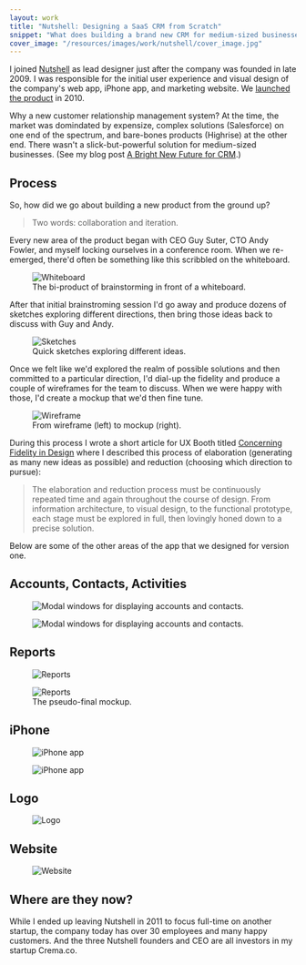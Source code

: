 ```yaml
---
layout: work
title: "Nutshell: Designing a SaaS CRM from Scratch"
snippet: "What does building a brand new CRM for medium-sized businesses look like? Way before pushing our first pixel, we listened to people recount their frustrations with CRMs on the market today. We had long discussions about how we wanted to both empower sales people to do their job more efficiently, and enable the business to control and codify the sales process. We spent long sessions in front of the whiteboard, and days sketching out and talking through these ideas. Now in the final stages of development (eying a launch later this year), we thought it as good a time as any to show you a few of those early sketches."
cover_image: "/resources/images/work/nutshell/cover_image.jpg"
---
```


I joined [Nutshell](http://nutshell.com) as lead designer just after the company was founded in late 2009. I was responsible for the initial user experience and visual design of the company's web app, iPhone app, and marketing website. We [launched the product](http://tylertate.com/blog/2010/11/18/nutshell-launches-in-nyc.html) in 2010.

Why a new customer relationship management system? At the time, the market was domindated by expensize, complex solutions (Salesforce) on one end of the spectrum, and bare-bones products (Highrise) at the other end. There wasn't a slick-but-powerful solution for medium-sized businesses. (See my blog post [A Bright New Future for CRM](http://tylertate.com/blog/2010/04/27/a-bright-new-future-for-crm.html).)


## Process
So, how did we go about building a new product from the ground up?

> Two words: collaboration and iteration.

Every new area of the product began with CEO Guy Suter, CTO Andy Fowler, and myself locking ourselves in a conference room. When we re-emerged, there'd often be something like this scribbled on the whiteboard.

<figure class="medium">
	<img src="/resources/images/work/nutshell/1-lead-whiteboard.jpg" alt="Whiteboard" />
	<figcaption>The bi-product of brainstorming in front of a whiteboard.</figcaption>
</figure>

After that initial brainstroming session I'd go away and produce dozens of sketches exploring different directions, then bring those ideas back to discuss with Guy and Andy.

<figure class="large">
	<img src="/resources/images/work/nutshell/1-lead-sketches.jpg" alt="Sketches" />
	<figcaption>Quick sketches exploring different ideas.</figcaption>
</figure>

Once we felt like we'd explored the realm of possible solutions and then committed to a particular direction, I'd dial-up the fidelity and produce a couple of wireframes for the team to discuss. When we were happy with those, I'd create a mockup that we'd then fine tune.

<figure class="large">
	<img src="/resources/images/work/nutshell/1-lead-wireframe-mockup.png" alt="Wireframe" />
	<figcaption>From wireframe (left) to mockup (right).</figcaption>
</figure>

During this process I wrote a short article for UX Booth titled [Concerning Fidelity in Design](http://www.uxbooth.com/articles/concerning-fidelity-and-design/) where I described this process of elaboration (generating as many new ideas as possible) and reduction (choosing which direction to pursue):

> The elaboration and reduction process must be continuously repeated time and again throughout the course of design. From information architecture, to visual design, to the functional prototype, each stage must be explored in full, then lovingly honed down to a precise solution.

Below are some of the other areas of the app that we designed for version one.

## Accounts, Contacts, Activities

<figure class="large">
	<img src="/resources/images/2010-08-26/4modals.jpg" alt="Modal windows for displaying accounts and contacts." />
</figure>

<figure class="large">
	<img src="/resources/images/work/nutshell/3-modal-wireframe-mockup.jpg" alt="Modal windows for displaying accounts and contacts." />
</figure>

## Reports

<figure class="large">
	<img src="/resources/images/2010-08-26/5reports.jpg" alt="Reports" />
</figure>

<figure class="large">
	<img src="/resources/images/work/nutshell/4-reports-mockup.jpg" alt="Reports" />
	<figcaption>The pseudo-final mockup.</figcaption>
</figure>

## iPhone

<figure class="large">
	<img src="/resources/images/2010-08-26/6iphone.jpg" alt="iPhone app" />
</figure>

<figure class="large">
	<img src="/resources/images/work/nutshell/5-iphone-mockup.jpg" alt="iPhone app" />
</figure>

## Logo

<figure class="medium">
	<img src="/resources/images/work/nutshell/logo.png" alt="Logo" />
</figure>

## Website

<figure class="medium">
	<img src="/resources/images/work/nutshell/website.jpg" alt="Website" />
</figure>


## Where are they now?
While I ended up leaving Nutshell in 2011 to focus full-time on another startup, the company today has over 30 employees and many happy customers. And the three Nutshell founders and CEO are all investors in my startup Crema.co.